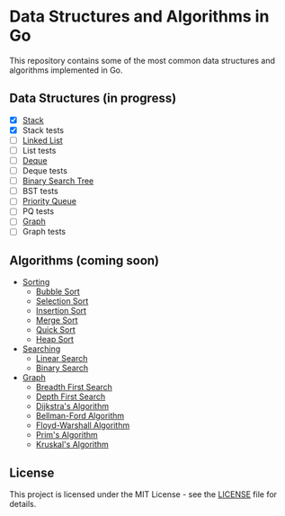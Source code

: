 # Data Structures and Algorithms in Go

This repository contains some of the most common data structures and algorithms implemented in Go.

## Data Structures (in progress)

-   [x] [Stack](stack)
-   [x] Stack tests
-   [ ] [Linked List](list)
-   [ ] List tests
-   [ ] [Deque](deque)
-   [ ] Deque tests
-   [ ] [Binary Search Tree](bst)
-   [ ] BST tests
-   [ ] [Priority Queue](pq)
-   [ ] PQ tests
-   [ ] [Graph](graph)
-   [ ] Graph tests

## Algorithms (coming soon)

-   [Sorting](sorting)
    -   [Bubble Sort](sorting/bubble_sort)
    -   [Selection Sort](sorting/selection_sort)
    -   [Insertion Sort](sorting/insertion_sort)
    -   [Merge Sort](sorting/merge_sort)
    -   [Quick Sort](sorting/quick_sort)
    -   [Heap Sort](sorting/heap_sort)
-   [Searching](searching)
    -   [Linear Search](searching/linear_search)
    -   [Binary Search](searching/binary_search)
-   [Graph](graph)
    -   [Breadth First Search](graph/bfs)
    -   [Depth First Search](graph/dfs)
    -   [Dijkstra's Algorithm](graph/dijkstra)
    -   [Bellman-Ford Algorithm](graph/bellman_ford)
    -   [Floyd-Warshall Algorithm](graph/floyd_warshall)
    -   [Prim's Algorithm](graph/prim)
    -   [Kruskal's Algorithm](graph/kruskal)

## License

This project is licensed under the MIT License - see the [LICENSE](LICENSE) file for details.
